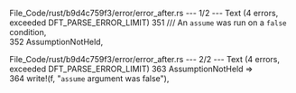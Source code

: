 File_Code/rust/b9d4c759f3/error/error_after.rs --- 1/2 --- Text (4 errors, exceeded DFT_PARSE_ERROR_LIMIT)
351     /// An `assume` was run on a `false` condition,                                                                                                        
352     AssumptionNotHeld,                                                                                                                                     

File_Code/rust/b9d4c759f3/error/error_after.rs --- 2/2 --- Text (4 errors, exceeded DFT_PARSE_ERROR_LIMIT)
363             AssumptionNotHeld =>                                                                                                                           
364                 write!(f, "`assume` argument was false"),                                                                                                  

